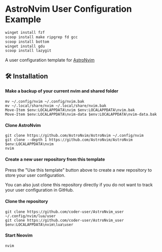 # AstroNvim User Configuration Example

```powershell
winget install fzf
scoop install make ripgrep fd gcc
scoop install bottom
winget install gdu
scoop install lazygit
```

A user configuration template for [AstroNvim](https://github.com/AstroNvim/AstroNvim)

## 🛠️ Installation

#### Make a backup of your current nvim and shared folder

```shell
mv ~/.config/nvim ~/.config/nvim.bak
mv ~/.local/share/nvim ~/.local/share/nvim.bak
Move-Item $env:LOCALAPPDATA\nvim $env:LOCALAPPDATA\nvim.bak
Move-Item $env:LOCALAPPDATA\nvim-data $env:LOCALAPPDATA\nvim-data.bak
```

#### Clone AstroNvim

```shell
git clone https://github.com/AstroNvim/AstroNvim ~/.config/nvim
git clone --depth 1 https://github.com/AstroNvim/AstroNvim $env:LOCALAPPDATA\nvim
nvim
```

#### Create a new user repository from this template

Press the "Use this template" button above to create a new repository to store your user configuration.

You can also just clone this repository directly if you do not want to track your user configuration in GitHub.

#### Clone the repository

```shell
git clone https://github.com/coder-user/AstroNvim_user ~/.config/nvim/lua/user
git clone https://github.com/coder-user/AstroNvim_user $env:LOCALAPPDATA\nvim\lua\user
```

#### Start Neovim

```shell
nvim
```
